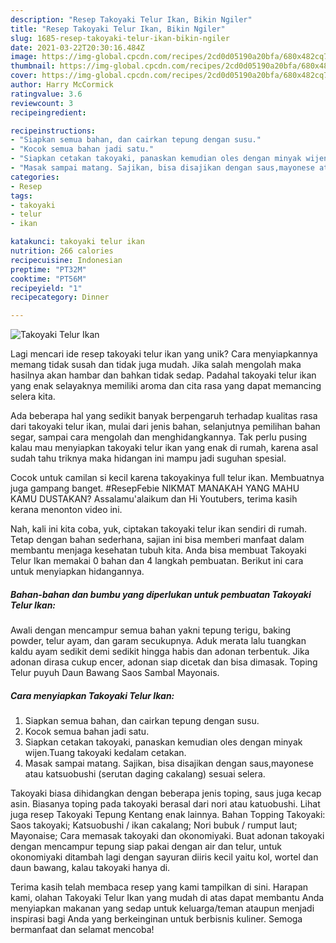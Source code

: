 ```yaml
---
description: "Resep Takoyaki Telur Ikan, Bikin Ngiler"
title: "Resep Takoyaki Telur Ikan, Bikin Ngiler"
slug: 1685-resep-takoyaki-telur-ikan-bikin-ngiler
date: 2021-03-22T20:30:16.484Z
image: https://img-global.cpcdn.com/recipes/2cd0d05190a20bfa/680x482cq70/takoyaki-telur-ikan-foto-resep-utama.jpg
thumbnail: https://img-global.cpcdn.com/recipes/2cd0d05190a20bfa/680x482cq70/takoyaki-telur-ikan-foto-resep-utama.jpg
cover: https://img-global.cpcdn.com/recipes/2cd0d05190a20bfa/680x482cq70/takoyaki-telur-ikan-foto-resep-utama.jpg
author: Harry McCormick
ratingvalue: 3.6
reviewcount: 3
recipeingredient:

recipeinstructions:
- "Siapkan semua bahan, dan cairkan tepung dengan susu."
- "Kocok semua bahan jadi satu."
- "Siapkan cetakan takoyaki, panaskan kemudian oles dengan minyak wijen.Tuang takoyaki kedalam cetakan."
- "Masak sampai matang. Sajikan, bisa disajikan dengan saus,mayonese atau katsuobushi (serutan daging cakalang) sesuai selera."
categories:
- Resep
tags:
- takoyaki
- telur
- ikan

katakunci: takoyaki telur ikan 
nutrition: 266 calories
recipecuisine: Indonesian
preptime: "PT32M"
cooktime: "PT56M"
recipeyield: "1"
recipecategory: Dinner

---
```



![Takoyaki Telur Ikan](https://img-global.cpcdn.com/recipes/2cd0d05190a20bfa/680x482cq70/takoyaki-telur-ikan-foto-resep-utama.jpg)

Lagi mencari ide resep takoyaki telur ikan yang unik? Cara menyiapkannya memang tidak susah dan tidak juga mudah. Jika salah mengolah maka hasilnya akan hambar dan bahkan tidak sedap. Padahal takoyaki telur ikan yang enak selayaknya memiliki aroma dan cita rasa yang dapat memancing selera kita.

Ada beberapa hal yang sedikit banyak berpengaruh terhadap kualitas rasa dari takoyaki telur ikan, mulai dari jenis bahan, selanjutnya pemilihan bahan segar, sampai cara mengolah dan menghidangkannya. Tak perlu pusing kalau mau menyiapkan takoyaki telur ikan yang enak di rumah, karena asal sudah tahu triknya maka hidangan ini mampu jadi suguhan spesial.

Cocok untuk camilan si kecil karena takoyakinya full telur ikan. Membuatnya juga gampang banget. #ResepFebie NIKMAT MANAKAH YANG MAHU KAMU DUSTAKAN? Assalamu&#39;alaikum dan Hi Youtubers, terima kasih kerana menonton video ini.


Nah, kali ini kita coba, yuk, ciptakan takoyaki telur ikan sendiri di rumah. Tetap dengan bahan sederhana, sajian ini bisa memberi manfaat dalam membantu menjaga kesehatan tubuh kita. Anda bisa membuat Takoyaki Telur Ikan memakai 0 bahan dan 4 langkah pembuatan. Berikut ini cara untuk menyiapkan hidangannya.

<!--inarticleads1-->

##### Bahan-bahan dan bumbu yang diperlukan untuk pembuatan Takoyaki Telur Ikan:



Awali dengan mencampur semua bahan yakni tepung terigu, baking powder, telur ayam, dan garam secukupnya. Aduk merata lalu tuangkan kaldu ayam sedikit demi sedikit hingga habis dan adonan terbentuk. Jika adonan dirasa cukup encer, adonan siap dicetak dan bisa dimasak. Toping Telur puyuh Daun Bawang Saos Sambal Mayonais. 

<!--inarticleads2-->

##### Cara menyiapkan Takoyaki Telur Ikan:

1. Siapkan semua bahan, dan cairkan tepung dengan susu.
1. Kocok semua bahan jadi satu.
1. Siapkan cetakan takoyaki, panaskan kemudian oles dengan minyak wijen.Tuang takoyaki kedalam cetakan.
1. Masak sampai matang. Sajikan, bisa disajikan dengan saus,mayonese atau katsuobushi (serutan daging cakalang) sesuai selera.


Takoyaki biasa dihidangkan dengan beberapa jenis toping, saus juga kecap asin. Biasanya toping pada takoyaki berasal dari nori atau katuobushi. Lihat juga resep Takoyaki Tepung Kentang enak lainnya. Bahan Topping Takoyaki: Saos takoyaki; Katsuobushi / ikan cakalang; Nori bubuk / rumput laut; Mayonaise; Cara memasak takoyaki dan okonomiyaki. Buat adonan takoyaki dengan mencampur tepung siap pakai dengan air dan telur, untuk okonomiyaki ditambah lagi dengan sayuran diiris kecil yaitu kol, wortel dan daun bawang, kalau takoyaki hanya di. 

Terima kasih telah membaca resep yang kami tampilkan di sini. Harapan kami, olahan Takoyaki Telur Ikan yang mudah di atas dapat membantu Anda menyiapkan makanan yang sedap untuk keluarga/teman ataupun menjadi inspirasi bagi Anda yang berkeinginan untuk berbisnis kuliner. Semoga bermanfaat dan selamat mencoba!
